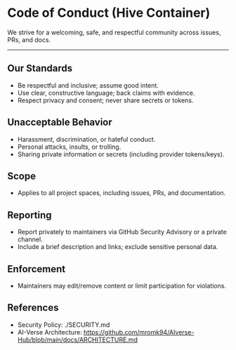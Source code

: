 # Code of Conduct (Hive Container)

We strive for a welcoming, safe, and respectful community across issues, PRs, and docs.

---

## Our Standards
- Be respectful and inclusive; assume good intent.
- Use clear, constructive language; back claims with evidence.
- Respect privacy and consent; never share secrets or tokens.

## Unacceptable Behavior
- Harassment, discrimination, or hateful conduct.
- Personal attacks, insults, or trolling.
- Sharing private information or secrets (including provider tokens/keys).

## Scope
- Applies to all project spaces, including issues, PRs, and documentation.

## Reporting
- Report privately to maintainers via GitHub Security Advisory or a private channel.
- Include a brief description and links; exclude sensitive personal data.

## Enforcement
- Maintainers may edit/remove content or limit participation for violations.

## References
- Security Policy: ./SECURITY.md
- AI-Verse Architecture: https://github.com/mromk94/AIverse-Hub/blob/main/docs/ARCHITECTURE.md
